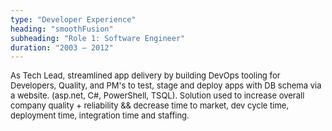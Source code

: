 ```yaml
---
type: "Developer Experience"
heading: "smoothFusion"
subheading: "Role 1: Software Engineer"
duration: "2003 – 2012"
---
```

<font size=2>
As Tech Lead, streamlined app delivery by building DevOps tooling for Developers, Quality, and PM's to test, stage and deploy apps with DB schema via a website. (asp.net, C#, PowerShell, TSQL). Solution used to increase overall company quality + reliability && decrease time to market, dev cycle time, deployment time, integration time and staffing.
</font> 
